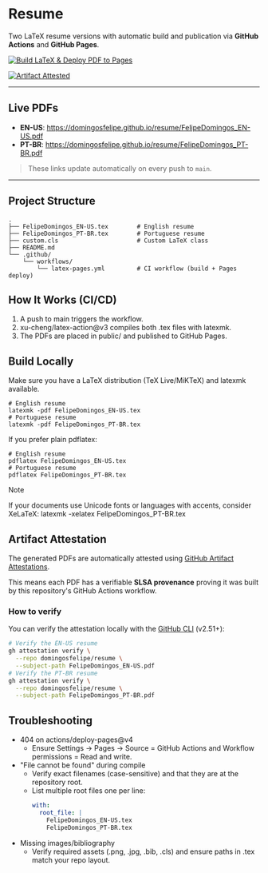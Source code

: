 # Resume
Two LaTeX resume versions with automatic build and publication via **GitHub Actions** and **GitHub Pages**.

[![Build LaTeX & Deploy PDF to Pages](https://github.com/domingosfelipe/resume/actions/workflows/latex-pages.yml/badge.svg)](https://github.com/domingosfelipe/resume/actions/workflows/latex-pages.yml)

[![Artifact Attested](https://img.shields.io/badge/artifacts-attested-brightgreen?logo=github)](https://github.com/domingosfelipe/resume#artifact-attestation)

---
## Live PDFs
- **EN-US**: https://domingosfelipe.github.io/resume/FelipeDomingos_EN-US.pdf  
- **PT-BR**: https://domingosfelipe.github.io/resume/FelipeDomingos_PT-BR.pdf  

> These links update automatically on every push to `main`.

---

## Project Structure
```text
.
├── FelipeDomingos_EN-US.tex        # English resume
├── FelipeDomingos_PT-BR.tex        # Portuguese resume
├── custom.cls                      # Custom LaTeX class
├── README.md
└── .github/
    └── workflows/
        └── latex-pages.yml         # CI workflow (build + Pages deploy)
```

## How It Works (CI/CD)
1.	A push to main triggers the workflow.
2.	xu-cheng/latex-action@v3 compiles both .tex files with latexmk.
3.	The PDFs are placed in public/ and published to GitHub Pages.

## Build Locally
Make sure you have a LaTeX distribution (TeX Live/MiKTeX) and latexmk available.
```shell
# English resume
latexmk -pdf FelipeDomingos_EN-US.tex
# Portuguese resume
latexmk -pdf FelipeDomingos_PT-BR.tex
```

If you prefer plain pdflatex:
```shell
# English resume
pdflatex FelipeDomingos_EN-US.tex
# Portuguese resume
pdflatex FelipeDomingos_PT-BR.tex
```

> [!NOTE]
> If your documents use Unicode fonts or languages with accents, consider XeLaTeX: latexmk -xelatex FelipeDomingos_PT-BR.tex


## Artifact Attestation
The generated PDFs are automatically attested using [GitHub Artifact Attestations](https://docs.github.com/en/actions/security-guides/security-hardening-for-github-actions#artifact-attestations).

This means each PDF has a verifiable **SLSA provenance** proving it was built by this repository's GitHub Actions workflow.

### How to verify
You can verify the attestation locally with the [GitHub CLI](https://cli.github.com/) (v2.51+):
```bash
# Verify the EN-US resume
gh attestation verify \
  --repo domingosfelipe/resume \
  --subject-path FelipeDomingos_EN-US.pdf
# Verify the PT-BR resume
gh attestation verify \
  --repo domingosfelipe/resume \
  --subject-path FelipeDomingos_PT-BR.pdf
```  

## Troubleshooting
- 404 on actions/deploy-pages@v4
  - Ensure Settings -> Pages -> Source = GitHub Actions and Workflow permissions = Read and write.
- "File cannot be found" during compile
  - Verify exact filenames (case-sensitive) and that they are at the repository root.
  - List multiple root files one per line:
    ```yaml
    with:
      root_file: |
        FelipeDomingos_EN-US.tex
        FelipeDomingos_PT-BR.tex
    ```
- Missing images/bibliography
  - Verify required assets (.png, .jpg, .bib, .cls) and ensure paths in .tex match your repo layout.